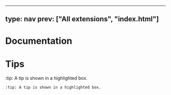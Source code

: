 



---
type: nav
prev: ["All extensions", "index.html"]
---





# Documentation

# Tips

:tip: A tip is shown in a highlighted box.


```
:tip: A tip is shown in a highlighted box.
```



